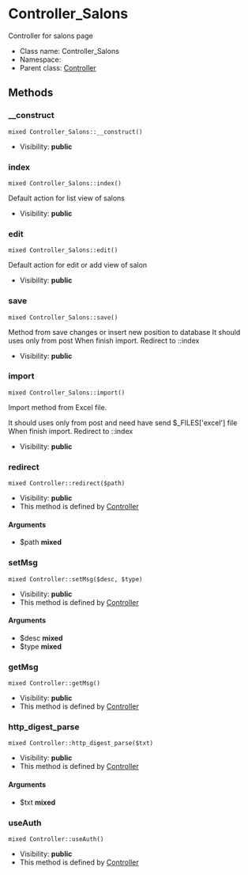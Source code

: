 Controller_Salons
===============

Controller for salons page




* Class name: Controller_Salons
* Namespace: 
* Parent class: [Controller](Controller.md)







Methods
-------


### __construct

    mixed Controller_Salons::__construct()





* Visibility: **public**




### index

    mixed Controller_Salons::index()

Default action for list view of salons



* Visibility: **public**




### edit

    mixed Controller_Salons::edit()

Default action for edit or add view of salon



* Visibility: **public**




### save

    mixed Controller_Salons::save()

Method from save changes or insert new position to database
It should uses only from post
When finish import. Redirect to ::index



* Visibility: **public**




### import

    mixed Controller_Salons::import()

Import method from Excel file.

It should uses only from post and need have send $_FILES['excel'] file
When finish import. Redirect to ::index

* Visibility: **public**




### redirect

    mixed Controller::redirect($path)





* Visibility: **public**
* This method is defined by [Controller](Controller.md)


#### Arguments
* $path **mixed**



### setMsg

    mixed Controller::setMsg($desc, $type)





* Visibility: **public**
* This method is defined by [Controller](Controller.md)


#### Arguments
* $desc **mixed**
* $type **mixed**



### getMsg

    mixed Controller::getMsg()





* Visibility: **public**
* This method is defined by [Controller](Controller.md)




### http_digest_parse

    mixed Controller::http_digest_parse($txt)





* Visibility: **public**
* This method is defined by [Controller](Controller.md)


#### Arguments
* $txt **mixed**



### useAuth

    mixed Controller::useAuth()





* Visibility: **public**
* This method is defined by [Controller](Controller.md)



